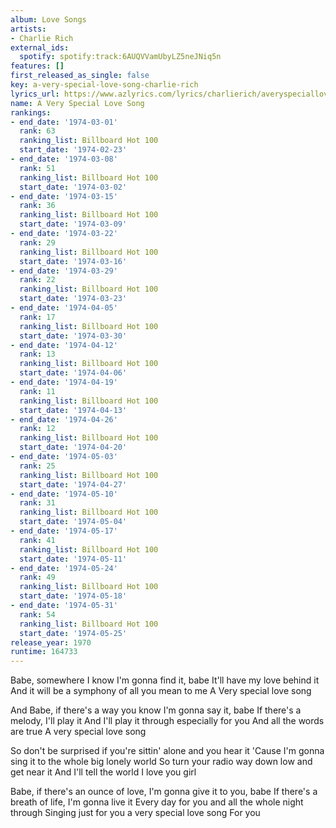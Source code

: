 ```yaml
---
album: Love Songs
artists:
- Charlie Rich
external_ids:
  spotify: spotify:track:6AUQVVamUbyLZ5neJNiq5n
features: []
first_released_as_single: false
key: a-very-special-love-song-charlie-rich
lyrics_url: https://www.azlyrics.com/lyrics/charlierich/averyspeciallovesong.html
name: A Very Special Love Song
rankings:
- end_date: '1974-03-01'
  rank: 63
  ranking_list: Billboard Hot 100
  start_date: '1974-02-23'
- end_date: '1974-03-08'
  rank: 51
  ranking_list: Billboard Hot 100
  start_date: '1974-03-02'
- end_date: '1974-03-15'
  rank: 36
  ranking_list: Billboard Hot 100
  start_date: '1974-03-09'
- end_date: '1974-03-22'
  rank: 29
  ranking_list: Billboard Hot 100
  start_date: '1974-03-16'
- end_date: '1974-03-29'
  rank: 22
  ranking_list: Billboard Hot 100
  start_date: '1974-03-23'
- end_date: '1974-04-05'
  rank: 17
  ranking_list: Billboard Hot 100
  start_date: '1974-03-30'
- end_date: '1974-04-12'
  rank: 13
  ranking_list: Billboard Hot 100
  start_date: '1974-04-06'
- end_date: '1974-04-19'
  rank: 11
  ranking_list: Billboard Hot 100
  start_date: '1974-04-13'
- end_date: '1974-04-26'
  rank: 12
  ranking_list: Billboard Hot 100
  start_date: '1974-04-20'
- end_date: '1974-05-03'
  rank: 25
  ranking_list: Billboard Hot 100
  start_date: '1974-04-27'
- end_date: '1974-05-10'
  rank: 31
  ranking_list: Billboard Hot 100
  start_date: '1974-05-04'
- end_date: '1974-05-17'
  rank: 41
  ranking_list: Billboard Hot 100
  start_date: '1974-05-11'
- end_date: '1974-05-24'
  rank: 49
  ranking_list: Billboard Hot 100
  start_date: '1974-05-18'
- end_date: '1974-05-31'
  rank: 54
  ranking_list: Billboard Hot 100
  start_date: '1974-05-25'
release_year: 1970
runtime: 164733
---
```

Babe, somewhere I know I'm gonna find it, babe
It'll have my love behind it
And it will be a symphony of all you mean to me
A Very special love song

And Babe, if there's a way you know I'm gonna say it, babe
If there's a melody, I'll play it
And I'll play it through especially for you
And all the words are true
A very special love song

So don't be surprised if you're sittin' alone and you hear it
'Cause I'm gonna sing it to the whole big lonely world
So turn your radio way down low and get near it
And I'll tell the world I love you girl

Babe, if there's an ounce of love, I'm gonna give it to you, babe
If there's a breath of life, I'm gonna live it
Every day for you and all the whole night through
Singing just for you a very special love song
For you
